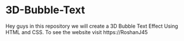 # 3D-Bubble-Text
Hey guys in this repository we will create a 3D Bubble Text Effect Using HTML and CSS. To see the website visit https://RoshanJ45

